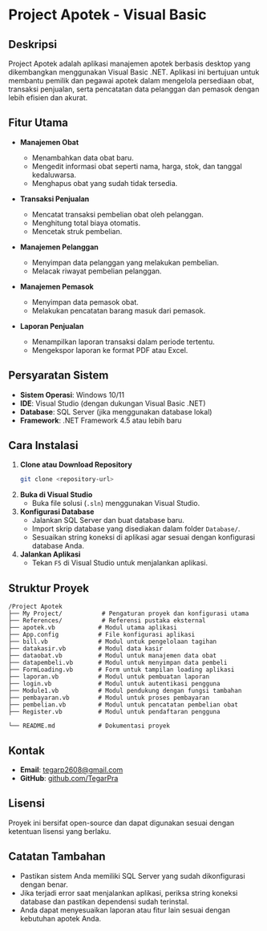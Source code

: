 # Project Apotek - Visual Basic

## Deskripsi
Project Apotek adalah aplikasi manajemen apotek berbasis desktop yang dikembangkan menggunakan Visual Basic .NET. Aplikasi ini bertujuan untuk membantu pemilik dan pegawai apotek dalam mengelola persediaan obat, transaksi penjualan, serta pencatatan data pelanggan dan pemasok dengan lebih efisien dan akurat.

## Fitur Utama
- **Manajemen Obat**
  - Menambahkan data obat baru.
  - Mengedit informasi obat seperti nama, harga, stok, dan tanggal kedaluwarsa.
  - Menghapus obat yang sudah tidak tersedia.
  
- **Transaksi Penjualan**
  - Mencatat transaksi pembelian obat oleh pelanggan.
  - Menghitung total biaya otomatis.
  - Mencetak struk pembelian.
  
- **Manajemen Pelanggan**
  - Menyimpan data pelanggan yang melakukan pembelian.
  - Melacak riwayat pembelian pelanggan.

- **Manajemen Pemasok**
  - Menyimpan data pemasok obat.
  - Melakukan pencatatan barang masuk dari pemasok.

- **Laporan Penjualan**
  - Menampilkan laporan transaksi dalam periode tertentu.
  - Mengekspor laporan ke format PDF atau Excel.

## Persyaratan Sistem
- **Sistem Operasi**: Windows 10/11
- **IDE**: Visual Studio (dengan dukungan Visual Basic .NET)
- **Database**: SQL Server (jika menggunakan database lokal)
- **Framework**: .NET Framework 4.5 atau lebih baru

## Cara Instalasi
1. **Clone atau Download Repository**
   ```sh
   git clone <repository-url>
   ```
2. **Buka di Visual Studio**
   - Buka file solusi (`.sln`) menggunakan Visual Studio.
3. **Konfigurasi Database**
   - Jalankan SQL Server dan buat database baru.
   - Import skrip database yang disediakan dalam folder `Database/`.
   - Sesuaikan string koneksi di aplikasi agar sesuai dengan konfigurasi database Anda.
4. **Jalankan Aplikasi**
   - Tekan `F5` di Visual Studio untuk menjalankan aplikasi.

## Struktur Proyek
```
/Project Apotek
├── My Project/           # Pengaturan proyek dan konfigurasi utama
├── References/           # Referensi pustaka eksternal
├── apotek.vb            # Modul utama aplikasi
├── App.config           # File konfigurasi aplikasi
├── bill.vb              # Modul untuk pengelolaan tagihan
├── datakasir.vb         # Modul data kasir
├── dataobat.vb          # Modul untuk manajemen data obat
├── datapembeli.vb       # Modul untuk menyimpan data pembeli
├── FormLoading.vb       # Form untuk tampilan loading aplikasi
├── laporan.vb           # Modul untuk pembuatan laporan
├── login.vb             # Modul untuk autentikasi pengguna
├── Module1.vb           # Modul pendukung dengan fungsi tambahan
├── pembayaran.vb        # Modul untuk proses pembayaran
├── pembelian.vb         # Modul untuk pencatatan pembelian obat
├── Register.vb          # Modul untuk pendaftaran pengguna

└── README.md            # Dokumentasi proyek
```

## Kontak
- **Email**: [tegarp2608@gmail.com](mailto:tegarp2608@gmail.com)
- **GitHub**: [github.com/TegarPra](https://github.com/TegarPra)

## Lisensi
Proyek ini bersifat open-source dan dapat digunakan sesuai dengan ketentuan lisensi yang berlaku.

## Catatan Tambahan
- Pastikan sistem Anda memiliki SQL Server yang sudah dikonfigurasi dengan benar.
- Jika terjadi error saat menjalankan aplikasi, periksa string koneksi database dan pastikan dependensi sudah terinstal.
- Anda dapat menyesuaikan laporan atau fitur lain sesuai dengan kebutuhan apotek Anda.

